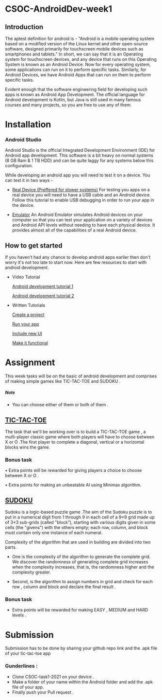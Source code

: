 # CSOC-AndroidDev-week1


##  Introduction
The aptest definition for android is - "Android is a mobile operating system based on a modified version of the Linux kernel and other open-source software, designed primarily for touchscreen mobile devices such as smartphones and tablets."
In short, we can say that it is an Operating system for touchscreen devices, and any device that runs on this Operating System is known as an Android Device. Now for every operating system, some applications can run on it to perform specific tasks. Similarly, for Android Devices, we have Android Apps that can run on them to perform specific tasks. 

Evident enough that the software engineering field for developing such apps is known as Android App Development. 
The official language for Android development is Kotlin, but Java is still used in many famous courses and many projects, so you are free to use any of them.

# Installation

### Android Studio

Android Studio is the official Integrated Development Environment (IDE) for Android app development. This software is a bit heavy on normal systems (8 GB Ram & 1 TB HDD) and can be quite laggy for any systems below this configuration. 

[](https://developer.android.com/studio/install)

While developing an android app you will need to test it on a device. You can test it in two ways - 

- [Real Device (Preffered for slower systems)](https://developer.android.com/studio/debug/dev-options)
For testing you apps on a real device you will need to have a USB cable and an Android device. Follow this tutorial to enable USB debugging in order to run your app in the device.

- [Emulator](https://developer.android.com/studio/run/emulator)
An Android Emulator simulates Android devices on your computer so that you can test your application on a variety of devices and Android API levels without needing to have each physical device. It provides almost all of the capabilities of a real Android device.


## How to get started

If you haven't had any chance to develop android apps earlier then don't worry it's not too late to start now. Here are few resources to start with android development. 

- Video Tutorial

   [Android development tutorial 1](https://www.youtube.com/playlist?list=PLUcsbZa0qzu3Mri2tL1FzZy-5SX75UJfb)
   
   [Android development tutorial 2](https://www.youtube.com/playlist?list=PLgCYzUzKIBE8TUoCyjomGFqzTFcJ05OaC)
- Written Tutorials

   [Create a project](https://developer.android.com/training/basics/firstapp/creating-project)
 
   [Run your app](https://developer.android.com/training/basics/firstapp/running-app)
 
   [Include new UI](https://developer.android.com/training/basics/firstapp/building-ui)
 
   [Make it functional](https://developer.android.com/training/basics/firstapp/starting-activity)

# Assignment

This week tasks will be on the basic of android development and comprises of making simple games like TIC-TAC-TOE and SUDOKU . 

##### Note 
- You can choose either of them or both of them . 

## [TIC-TAC-TOE](https://en.m.wikipedia.org/wiki/Tic-tac-toe)

The task that we'll be working over is to build a TIC-TAC-TOE game , a multi-player classic game where both players will have to choose between X or O .The first player to complete a diagonal, vertical or a horizontal blocks wins the game.

### Bonus task

• Extra points will be rewarded for giving players a choice to choose between X or O .

• Extra points for making an unbeatable AI using Minimax algorithm.


## [SUDOKU](https://en.wikipedia.org/wiki/Sudoku)

Sudoku is a logic-based puzzle game .The aim of the Sudoku puzzle is to put in a numerical digit from 1 through 9 in each
cell of a 9×9 grid made up of 3×3 sub-grids (called "block”), starting with various digits
given in some cells (the "givens") with the others empty; each row, column, and block
must contain only one instance of each numeral. 

Complexity of the algorithm that are used in building are divided into two parts. 
- One is the complexity of the algorithm to generate the complete grid. We discover the randomness of generating complete grid increases when the complexity increases, that is, the randomness higher and the complexity greater.

- Second, is the algorithm to assign numbers in grid and check for each row , column and block and declare the final result . 

### Bonus task

- Extra points will be rewarded for making EASY , MEDIUM and HARD levels . 

# Submission

Submission has to be done by sharing your github repo link and the .apk file of your tic-tac-toe app

### Gunderlines :

- Clone CSOC-task1-2021 on your device .
- Make a folder of your name within the Android folder and add the .apk file of your app.
- Finally push your Pull request .
